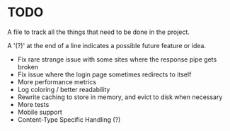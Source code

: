 # TODO

A file to track all the things that need to be done in the project.

A '(?)' at the end of a line indicates a possible future feature or idea.

- Fix rare strange issue with some sites where the response pipe gets broken
- Fix issue where the login page sometimes redirects to itself
- More performance metrics
- Log coloring / better readability
- Rewrite caching to store in memory, and evict to disk when necessary
- More tests
- Mobile support
- Content-Type Specific Handling (?)
